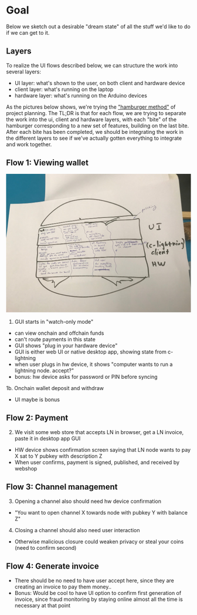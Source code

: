 # Goal

Below we sketch out a desirable "dream state" of all the stuff we'd like
to do if we can get to it.

## Layers

To realize the UI flows described below, we can structure the work into several
layers:

- UI layer: what's shown to the user, on both client and hardware device
- client layer: what's running on the laptop
- hardware layer: what's running on the Arduino devices

As the pictures below shows, we're trying the ["hamburger method"](https://gojko.net/2012/01/23/splitting-user-stories-the-hamburger-method/)
of project planning. The TL;DR is that for each flow, we are trying to separate the work into the ui, client and hardware layers, with
each "bite" of the hamburger corresponding to a new set of features, building on the last bite. After each bite has been completed,
we should be integrating the work in the different layers to see if we've actually gotten everything to integrate and work together.

## Flow 1: Viewing wallet

![Watch-only flow](watchonly.jpg)

1. GUI starts in "watch-only mode"
  - can view onchain and offchain funds
  - can't route payments in this state
  - GUI shows "plug in your hardware device"
  - GUI is either web UI or native desktop app, showing state from c-lightning
  - when user plugs in hw device, it shows "computer wants to run a lightning node. accept?"
  - bonus: hw device asks for password or PIN before syncing

1b. Onchain wallet deposit and withdraw
  - UI maybe is bonus

## Flow 2: Payment

2. We visit some web store that accepts LN in browser, get a LN invoice, paste it in desktop app GUI
  - HW device shows confirmation screen saying that LN node wants to pay X sat to Y pubkey with description Z
  - When user confirms, payment is signed, published, and received by webshop

## Flow 3: Channel management

3. Opening a channel also should need hw device confirmation
  - "You want to open channel X towards node with pubkey Y with balance Z"
4. Closing a channel should also need user interaction
  - Otherwise malicious closure could weaken privacy or steal your coins (need to confirm second)

## Flow 4: Generate invoice

- There should be no need to have user accept here, since they are creating an invoice to pay them money..
- Bonus: Would be cool to have UI option to confirm first generation of invoice, since fraud monitoring by staying online almost all the time is necessary at that point

